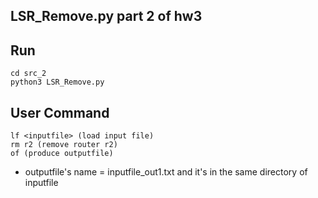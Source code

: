 ## LSR_Remove.py part 2 of hw3

## Run
```python=
cd src_2
python3 LSR_Remove.py
```
## User Command
```shell=
lf <inputfile> (load input file)
rm r2 (remove router r2)
of (produce outputfile)
```

- outputfile's name = inputfile_out1.txt and it's in the same directory of inputfile
